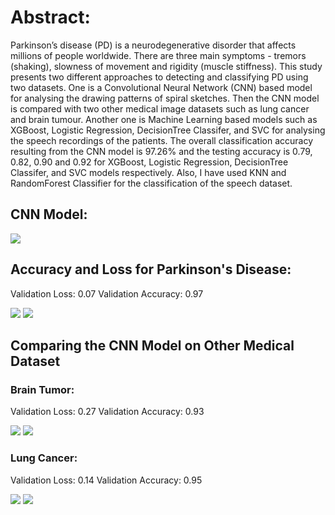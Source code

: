 # Abstract:
  Parkinson’s disease (PD) is a neurodegenerative disorder that affects millions of people worldwide. There are three main symptoms - tremors (shaking), slowness of movement and rigidity (muscle stiffness). This study presents two different approaches to detecting and classifying PD using two datasets. One is a Convolutional Neural Network (CNN) based model for analysing the drawing patterns of spiral sketches. Then the CNN model is compared with two other medical image datasets such as lung cancer and brain tumour. Another one is Machine Learning based models such as XGBoost, Logistic Regression, DecisionTree Classifer, and SVC for analysing the speech recordings of the
patients. The overall classification accuracy resulting from the CNN model is 97.26% and the testing accuracy is 0.79, 0.82, 0.90 and 0.92 for XGBoost, Logistic Regression, DecisionTree Classifer, and SVC models respectively. Also, I have used KNN and RandomForest Classifier for the classification of the speech dataset.

## CNN Model: 
![](Info/CNN_Model.png)

## Accuracy and Loss for Parkinson's Disease:
Validation Loss: 0.07
Validation Accuracy: 0.97

![](Info/PD_Accuracy.png)
![](Info/PD_Loss.png)

## Comparing the CNN Model on Other Medical Dataset

### Brain Tumor:
Validation Loss: 0.27
Validation Accuracy: 0.93

![](Info/Brain_Tumor_Accuracy.png)
![](Info/Brain_Tumor_Loss.png)

### Lung Cancer:
Validation Loss: 0.14
Validation Accuracy: 0.95

![](Info/Lung_Cancer_Accuracy.png)
![](Info/Lung_Cancer_Loss.png)
